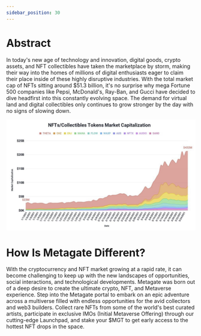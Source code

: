 ```yaml
---
sidebar_position: 30
---
```


# Abstract

In today's new age of technology and innovation, digital goods, crypto assets, and NFT collectibles have taken the marketplace by storm, making their way into the homes of millions of digital enthusiasts eager to claim their place inside of these highly disruptive industries. With the total market cap of NFTs sitting around $51.3 billion, it's no surprise why mega Fortune 500 companies like Pepsi, McDonald's, Ray-Ban, and Gucci have decided to dive headfirst into this constantly evolving space. The demand for virtual land and digital collectibles only continues to grow stronger by the day with no signs of slowing down.

![Market Capitalisation](./MarketCap.png)

# How Is Metagate Different?

With the cryptocurrency and NFT market growing at a rapid rate, it can become challenging to keep up with the new landscapes of opportunities, social interactions, and technological developments. Metagate was born out of a deep desire to create the ultimate crypto, NFT, and Metaverse experience. Step into the Metagate portal to embark on an epic adventure across a multiverse filled with endless opportunities for the avid collectors and web3 builders. Collect rare NFTs from some of the world's best curated artists, participate in exclusive IMOs (Initial Metaverse Offering) through our cutting-edge Launchpad, and stake your $MGT to get early access to the hottest NFT drops in the space.
